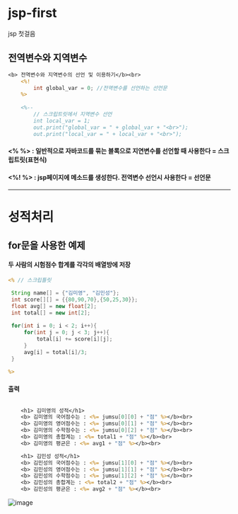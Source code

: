 # jsp-first
jsp 첫걸음

## 전역변수와 지역변수

``` jsp
<b> 전역변수와 지역변수의 선언 및 이용하기</b><br>
	<%!
		int global_var = 0; //전역변수를 선언하는 선언문
	%>
	
	<%--
		// 스크립트릿에서 지역변수 선언
		int local_var = 1;
		out.print("global_var = " + global_var + "<br>");
		out.print("local_var = " + local_var + "<br>");
```
#### <%   %> : 일반적으로 자바코드를 묶는 블록으로 지연변수를 선언할 때 사용한다 = 스크립트릿(표현식)
#### <%!   %> : jsp페이지에 메소드를 생성한다. 전역변수 선언시 사용한다 = 선언문
---
# 성적처리
## for문을 사용한 예제

#### 두 사람의 시험점수 합계를 각각의 배열방에 저장
``` jsp
<% // 스크립틀릿

 String name[] = {"김미영", "김민성"};
 int score[][] = {{80,90,70},{50,25,30}};
 float avg[] = new float[2];
 int total[] = new int[2];
 
 for(int i = 0; i < 2; i++){
	 for(int j = 0; j < 3; j++){
		 total[i] += score[i][j];
	 }
	 avg[i] = total[i]/3;
 }
  
%>
```
#### 출력
``` jsp

	<h1> 김미영의 성적</h1>
	<b> 김미영의 국어점수는 : <%= jumsu[0][0] + "점" %></b><br>
	<b> 김미영의 영어점수는 : <%= jumsu[0][1] + "점" %></b><br>
	<b> 김미영의 수학점수는 : <%= jumsu[0][2] + "점" %></b><br>
	<b> 김미영의 총합계는 : <%= total1 + "점" %></b><br>
	<b> 김미영의 평균은 : <%= avg1 + "점" %></b><br>

	<h1> 김민성 성적</h1>
	<b> 김민성의 국어점수는 : <%= jumsu[1][0] + "점" %></b><br>
	<b> 김민성의 영어점수는 : <%= jumsu[1][1] + "점" %></b><br>
	<b> 김민성의 수학점수는 : <%= jumsu[1][2] + "점" %></b><br>
	<b> 김민성의 총합계는 : <%= total2 + "점" %></b><br>
	<b> 김민성의 평균은 : <%= avg2 + "점" %></b><br>
```
![image](https://github.com/leeyongha2006/jsp-first/assets/126844590/b859fb1e-af8c-49e8-a32f-9f560356ae75)


